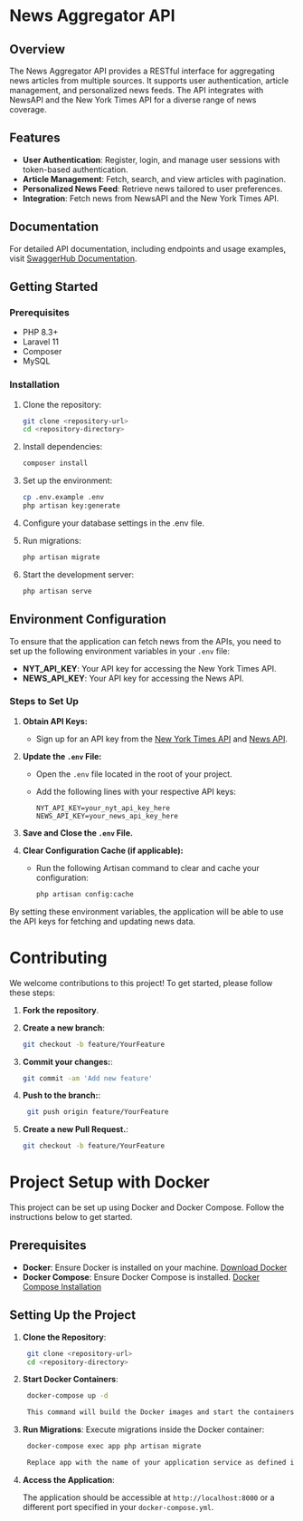 # News Aggregator API

## Overview

The News Aggregator API provides a RESTful interface for aggregating news articles from multiple sources. It supports user authentication, article management, and personalized news feeds. The API integrates with NewsAPI and the New York Times API for a diverse range of news coverage.

## Features

- **User Authentication**: Register, login, and manage user sessions with token-based authentication.
- **Article Management**: Fetch, search, and view articles with pagination.
- **Personalized News Feed**: Retrieve news tailored to user preferences.
- **Integration**: Fetch news from NewsAPI and the New York Times API.

## Documentation

For detailed API documentation, including endpoints and usage examples, visit [SwaggerHub Documentation](https://app.swaggerhub.com/apis-docs/AFRIDIADNAN11/news-aggregator_api/1.0.0#/default/post_register).

## Getting Started

### Prerequisites

- PHP 8.3+
- Laravel 11
- Composer
- MySQL

### Installation

1. Clone the repository:
   ```bash
   git clone <repository-url>
   cd <repository-directory>

2. Install dependencies:
    ```bash
    composer install

3. Set up the environment:
    ```bash
    cp .env.example .env
    php artisan key:generate

4. Configure your database settings in the .env file.

5. Run migrations:
    ```bash
    php artisan migrate

6. Start the development server:
    ```bash
    php artisan serve

## Environment Configuration

To ensure that the application can fetch news from the APIs, you need to set up the following environment variables in your `.env` file:

- **NYT_API_KEY**: Your API key for accessing the New York Times API.
- **NEWS_API_KEY**: Your API key for accessing the News API.

### Steps to Set Up

1. **Obtain API Keys:**
   - Sign up for an API key from the [New York Times API](https://developer.nytimes.com/) and [News API](https://newsapi.org/).

2. **Update the `.env` File:**
   - Open the `.env` file located in the root of your project.
   - Add the following lines with your respective API keys:

     ```plaintext
     NYT_API_KEY=your_nyt_api_key_here
     NEWS_API_KEY=your_news_api_key_here
     ```

3. **Save and Close the `.env` File.**

4. **Clear Configuration Cache (if applicable):**
   - Run the following Artisan command to clear and cache your configuration:

     ```bash
     php artisan config:cache
     ```

By setting these environment variables, the application will be able to use the API keys for fetching and updating news data.


# Contributing

We welcome contributions to this project! To get started, please follow these steps:

1. **Fork the repository**.

2. **Create a new branch**:
   ```bash
   git checkout -b feature/YourFeature

3. **Commit your changes:**:
   ```bash
   git commit -am 'Add new feature'

4. **Push to the branch:**:
   ```bash
    git push origin feature/YourFeature

5. **Create a new Pull Request.**:
   ```bash
   git checkout -b feature/YourFeature

# Project Setup with Docker

This project can be set up using Docker and Docker Compose. Follow the instructions below to get started.

## Prerequisites

- **Docker**: Ensure Docker is installed on your machine. [Download Docker](https://www.docker.com/products/docker-desktop)
- **Docker Compose**: Ensure Docker Compose is installed. [Docker Compose Installation](https://docs.docker.com/compose/install/)

## Setting Up the Project

1. **Clone the Repository**:
   ```bash
    git clone <repository-url>
    cd <repository-directory>

2. **Start Docker Containers**:
   ```bash
    docker-compose up -d

    This command will build the Docker images and start the containers in the background.

3. **Run Migrations**:
    Execute migrations inside the Docker container:

   ```bash
    docker-compose exec app php artisan migrate

    Replace app with the name of your application service as defined in the docker-compose.yml file. This command will run the database migrations to set up the database schema.

4. **Access the Application**:

    The application should be accessible at `http://localhost:8000` or a different port specified in your `docker-compose.yml`.
